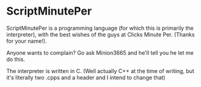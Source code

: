 # ScriptMinutePer
ScriptMinutePer is a programming language (for which this is primarily the interpreter), with the best wishes of the guys at Clicks Minute Per. (Thanks for your name!). 

Anyone wants to complain? Go ask Minion3665 and he'll tell you he let me do this.

The interpreter is written in C. (Well actually C++ at the time of writing, but it's literally two .cpps and a header and I intend to change that)